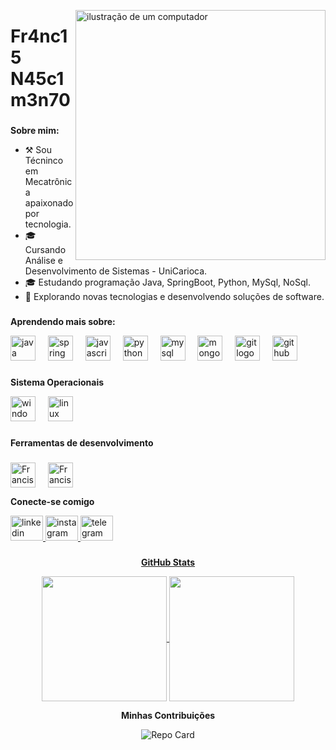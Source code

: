 <a href="https://imgbb.com/"><img src="https://i.ibb.co/JH51Z5S/png-clipart-programmer-computer.png" alt="ilustração de um computador" min-width="400px" max-width="400px" width="400px" align="right"/></a>


# Fr4nc15 N45c1m3n70
###

###

**Sobre mim:**
 - ⚒️ Sou Técninco em Mecatrônica apaixonado por tecnologia.
 - 🎓 Cursando Análise e Desenvolvimento de Sistemas - UniCarioca.
 - 🎓 Estudando programação Java, SpringBoot, Python, MySql, NoSql.  
 - 🤔 Explorando novas tecnologias e desenvolvendo soluções de software.


###
             
**Aprendendo mais sobre:**

<div align="left">
  <img src="https://cdn.jsdelivr.net/gh/devicons/devicon/icons/java/java-original.svg" height="40" alt="java logo"  />
  <img width="12" />
  <img src="https://cdn.jsdelivr.net/gh/devicons/devicon/icons/spring/spring-original.svg" height="40" alt="spring logo"  />
  <img width="12" />
  <img src="https://cdn.jsdelivr.net/gh/devicons/devicon/icons/javascript/javascript-original.svg" height="40" alt="javascript logo"  />
  <img width="12" />
  <img src="https://cdn.jsdelivr.net/gh/devicons/devicon/icons/python/python-original.svg" height="40" alt="python logo"  />
  <img width="12" />
  <img src="https://cdn.jsdelivr.net/gh/devicons/devicon/icons/mysql/mysql-original.svg" height="40" alt="mysql logo"  />
  <img width="12" />
  <img src="https://cdn.jsdelivr.net/gh/devicons/devicon/icons/mongodb/mongodb-original.svg" height="40" alt="mongodb logo"  />
  <img width="12" />
  <img src="https://cdn.jsdelivr.net/gh/devicons/devicon/icons/git/git-original.svg" height="40" alt="git logo"  />
  <img width="12" />
  <img src="https://cdn.jsdelivr.net/gh/devicons/devicon/icons/github/github-original.svg" height="40" alt="github logo"  />
  
</div>

###


          
**Sistema Operacionais**

<div align="left">
  <img src="https://cdn.jsdelivr.net/gh/devicons/devicon/icons/windows8/windows8-original.svg" height="40" alt="windows8 logo"  />
  <img width="12" />
  <img src="https://cdn.jsdelivr.net/gh/devicons/devicon/icons/linux/linux-original.svg" height="40" alt="linux logo"  />
</div>

###



**Ferramentas de desenvolvimento**


###
<img align="center" alt="Francis-VsCode" height="40" width="40" src=
"https://cdn.jsdelivr.net/gh/devicons/devicon@latest/icons/vscode/vscode-original.svg">
<img width="12" />
<img align="center" alt="Francis-Eclipse" height="40" width="40" src=
"https://cdn.jsdelivr.net/gh/devicons/devicon@latest/icons/eclipse/eclipse-original.svg">


**Conecte-se comigo**
<div align="left">
 <a href="https://www.linkedin.com/in/francisnascimento"> 
 <img src="https://raw.githubusercontent.com/maurodesouza/profile-readme-generator/master/src/assets/icons/social/linkedin/default.svg" width="52" height="40" alt="linkedin logo"  />
 <a href="https://instagram.com/francis.do.nascimento">
 <img src="https://raw.githubusercontent.com/maurodesouza/profile-readme-generator/master/src/assets/icons/social/instagram/default.svg" width="52" height="40" alt="instagram logo"  />
 <a href="https://t.me/NascimentFrancis">
 <img src="https://raw.githubusercontent.com/maurodesouza/profile-readme-generator/master/src/assets/icons/social/telegram/default.svg" width="52" height="40" alt="telegram logo"  />
</div>

###


<div  align="center" style="margin-bottom:100px">

**GitHub Stats**

<a href="https://github.com/anuraghazra/github-readme-stats">
  <img height=200 align="center" src="https://github-readme-stats.vercel.app/api?username=FrancisNascimentoDev&theme=dark#gh-dark-mode-only"/>
</a>
<a href="https://github.com/anuraghazra/convoychat">
  <img height=200 align="center" src="https://github-readme-stats.vercel.app/api/top-langs?username=FrancisNascimentoDev&theme=dark#gh-dark-mode-only" />
</a>


**Minhas Contribuições**

![Repo Card](https://github-readme-stats.vercel.app/api/pin/?username=FrancisNascimentoDev&repo=dio-lab-open-source&theme=dark#gh-dark-mode-only)


